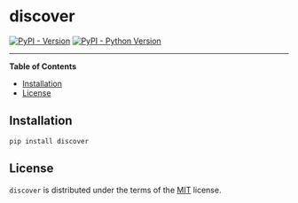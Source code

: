 # discover

[![PyPI - Version](https://img.shields.io/pypi/v/discover.svg)](https://pypi.org/project/discover)
[![PyPI - Python Version](https://img.shields.io/pypi/pyversions/discover.svg)](https://pypi.org/project/discover)

-----

**Table of Contents**

- [Installation](#installation)
- [License](#license)

## Installation

```console
pip install discover
```

## License

`discover` is distributed under the terms of the [MIT](https://spdx.org/licenses/MIT.html) license.
